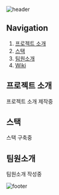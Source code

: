 ![header](https://capsule-render.vercel.app/api?type=waving&color=auto&height=300&section=header&text=team10&fontSize=90)

## Navigation
1. [프로젝트 소개](#프로젝트-소개)   
2. [스택](#스택)   
3. [팀원소개](#팀원소개)    
4. [Wiki](https://github.com/codestates/im34project10/wiki)

## 프로젝트 소개
프로젝트 소개 제작중

## 스택
스택 구축중

## 팀원소개
팀원소개 작성중

![footer](https://capsule-render.vercel.app/api?section=footer&type=waving&reversal=true&color=auto&height=300)
